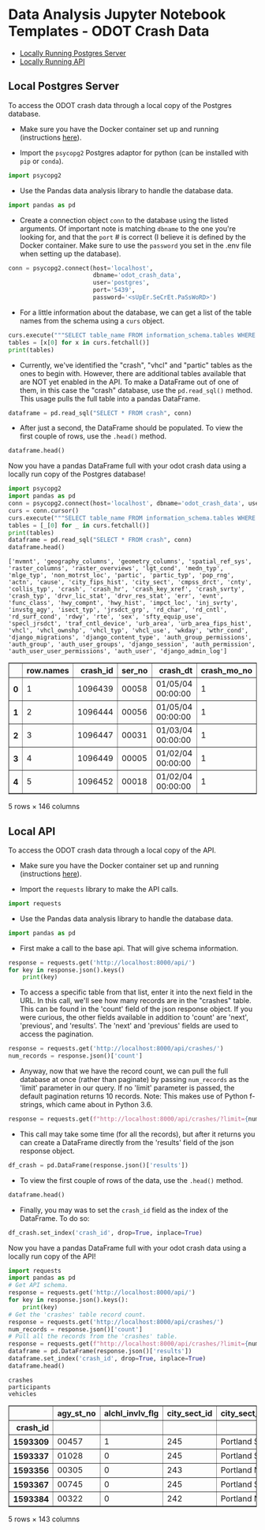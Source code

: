
# Data Analysis Jupyter Notebook Templates - ODOT Crash Data
* [Locally Running Postgres Server](#Accessing_API_and_Postgres_in_Python.md#local-postgres-server)
* [Locally Running API](#Accessing_API_and_Postgres_in_Python.md#Local-API)

## Local Postgres Server

To access the ODOT crash data through a local copy of the Postgres database.
* Make sure you have the Docker container set up and running (instructions [here](https://github.com/hackoregon/transportation-system-backend)).

* Import the `psycopg2` Postgres adaptor for python (can be installed with `pip` or `conda`).

```python
import psycopg2
```

* Use the Pandas data analysis library to handle the database data.

```python
import pandas as pd
```


* Create a connection object `conn` to the database using the listed arguments. Of important note is matching `dbname` to the one you're looking for, and that the `port` # is correct (I believe it is defined by the Docker container. Make sure to use the `password` you set in the .env file when setting up the database).

```python
conn = psycopg2.connect(host='localhost',
                        dbname='odot_crash_data',
                        user='postgres',
                        port='5439',
                        password='<sUpEr.SeCrEt.PaSsWoRD>')
```

* For a little information about the database, we can get a list of the table names from the schema using a `curs` object.

```python
curs.execute("""SELECT table_name FROM information_schema.tables WHERE table_schema='public'""")
tables = [x[0] for x in curs.fetchall()]
print(tables)
```

* Currently, we've identified the "crash", "vhcl" and "partic" tables as the ones to begin with. However, there are additional tables available that are NOT yet enabled in the API. To make a DataFrame out of one of them, in this case the "crash" database, use the `pd.read_sql()` method. This usage pulls the full table into a pandas DataFrame.

```python
dataframe = pd.read_sql("SELECT * FROM crash", conn)
```

* After just a second, the DataFrame should be populated. To view the first couple of rows, use the `.head()` method.

```python
dataframe.head()
```

Now you have a pandas DataFrame full with your odot crash data using a locally run copy of the Postgres database!


```python
import psycopg2
import pandas as pd
conn = psycopg2.connect(host='localhost', dbname='odot_crash_data', user='postgres', port='5439', password='')
curs = conn.cursor()
curs.execute("""SELECT table_name FROM information_schema.tables WHERE table_schema='public'""")
tables = [_[0] for _ in curs.fetchall()]
print(tables)
dataframe = pd.read_sql("SELECT * FROM crash", conn)
dataframe.head()
```

    ['mvmnt', 'geography_columns', 'geometry_columns', 'spatial_ref_sys', 'raster_columns', 'raster_overviews', 'lgt_cond', 'medn_typ', 'mlge_typ', 'non_motrst_loc', 'partic', 'partic_typ', 'pop_rng', 'actn', 'cause', 'city_fips_hist', 'city_sect', 'cmpss_drct', 'cnty', 'collis_typ', 'crash', 'crash_hr', 'crash_key_xref', 'crash_svrty', 'crash_typ', 'drvr_lic_stat', 'drvr_res_stat', 'err', 'evnt', 'func_class', 'hwy_compnt', 'hwy_hist', 'impct_loc', 'inj_svrty', 'invstg_agy', 'isect_typ', 'jrsdct_grp', 'rd_char', 'rd_cntl', 'rd_surf_cond', 'rdwy', 'rte', 'sex', 'sfty_equip_use', 'specl_jrsdct', 'traf_cntl_device', 'urb_area', 'urb_area_fips_hist', 'vhcl', 'vhcl_ownshp', 'vhcl_typ', 'vhcl_use', 'wkday', 'wthr_cond', 'django_migrations', 'django_content_type', 'auth_group_permissions', 'auth_group', 'auth_user_groups', 'django_session', 'auth_permission', 'auth_user_user_permissions', 'auth_user', 'django_admin_log']





<div>
<style scoped>
    .dataframe tbody tr th:only-of-type {
        vertical-align: middle;
    }

    .dataframe tbody tr th {
        vertical-align: top;
    }

    .dataframe thead th {
        text-align: right;
    }
</style>
<table border="1" class="dataframe">
  <thead>
    <tr style="text-align: right;">
      <th></th>
      <th>row.names</th>
      <th>crash_id</th>
      <th>ser_no</th>
      <th>crash_dt</th>
      <th>crash_mo_no</th>
      <th>crash_day_no</th>
      <th>crash_yr_no</th>
      <th>crash_wk_day_cd</th>
      <th>crash_hr_no</th>
      <th>crash_hr_short_desc</th>
      <th>...</th>
      <th>tot_sfty_equip_use_unknown_qty</th>
      <th>tot_psngr_vhcl_occ_unrestrnd_fatal_cnt</th>
      <th>tot_mcyclst_fatal_cnt</th>
      <th>tot_mcyclst_inj_lvl_a_cnt</th>
      <th>tot_mcyclst_inj_cnt</th>
      <th>tot_mcyclst_unhelmtd_fatal_cnt</th>
      <th>tot_alchl_impaired_drvr_inv_fatal_cnt</th>
      <th>tot_drvr_age_01_20_cnt</th>
      <th>lane_rdwy_dprt_crash_flg</th>
      <th>geom_4269</th>
    </tr>
  </thead>
  <tbody>
    <tr>
      <th>0</th>
      <td>1</td>
      <td>1096439</td>
      <td>00058</td>
      <td>01/05/04 00:00:00</td>
      <td>1</td>
      <td>5</td>
      <td>2004</td>
      <td>2</td>
      <td>20</td>
      <td>8P</td>
      <td>...</td>
      <td>1</td>
      <td>0</td>
      <td>0</td>
      <td>0</td>
      <td>0</td>
      <td>0</td>
      <td>0</td>
      <td>0</td>
      <td>N</td>
      <td>None</td>
    </tr>
    <tr>
      <th>1</th>
      <td>2</td>
      <td>1096444</td>
      <td>00056</td>
      <td>01/05/04 00:00:00</td>
      <td>1</td>
      <td>5</td>
      <td>2004</td>
      <td>2</td>
      <td>17</td>
      <td>5P</td>
      <td>...</td>
      <td>0</td>
      <td>0</td>
      <td>0</td>
      <td>0</td>
      <td>0</td>
      <td>0</td>
      <td>0</td>
      <td>0</td>
      <td>N</td>
      <td>None</td>
    </tr>
    <tr>
      <th>2</th>
      <td>3</td>
      <td>1096447</td>
      <td>00031</td>
      <td>01/03/04 00:00:00</td>
      <td>1</td>
      <td>3</td>
      <td>2004</td>
      <td>7</td>
      <td>4</td>
      <td>4A</td>
      <td>...</td>
      <td>0</td>
      <td>0</td>
      <td>0</td>
      <td>0</td>
      <td>0</td>
      <td>0</td>
      <td>0</td>
      <td>0</td>
      <td>Y</td>
      <td>None</td>
    </tr>
    <tr>
      <th>3</th>
      <td>4</td>
      <td>1096449</td>
      <td>00005</td>
      <td>01/02/04 00:00:00</td>
      <td>1</td>
      <td>2</td>
      <td>2004</td>
      <td>6</td>
      <td>18</td>
      <td>6P</td>
      <td>...</td>
      <td>0</td>
      <td>0</td>
      <td>0</td>
      <td>0</td>
      <td>0</td>
      <td>0</td>
      <td>0</td>
      <td>2</td>
      <td>N</td>
      <td>None</td>
    </tr>
    <tr>
      <th>4</th>
      <td>5</td>
      <td>1096452</td>
      <td>00018</td>
      <td>01/02/04 00:00:00</td>
      <td>1</td>
      <td>2</td>
      <td>2004</td>
      <td>6</td>
      <td>12</td>
      <td>12P</td>
      <td>...</td>
      <td>0</td>
      <td>0</td>
      <td>0</td>
      <td>0</td>
      <td>0</td>
      <td>0</td>
      <td>0</td>
      <td>0</td>
      <td>N</td>
      <td>None</td>
    </tr>
  </tbody>
</table>
<p>5 rows × 146 columns</p>
</div>



## Local API

To access the ODOT crash data through a local copy of the API.

* Make sure you have the Docker container set up and running (instructions [here](https://github.com/hackoregon/transportation-system-backend)).

* Import the `requests` library to make the API calls.

```python
import requests
```

* Use the Pandas data analysis library to handle the database data.

```python
import pandas as pd
```


* First make a call to the base api. That will give schema information.

```python
response = requests.get('http://localhost:8000/api/')
for key in response.json().keys()
    print(key)
```

* To access a specific table from that list, enter it into the next field in the URL. In this call, we'll see how many records are in the "crashes" table. This can be found in the 'count' field of the json response object. If you were curious, the other fields available in addition to 'count' are 'next', 'previous', and 'results'. The 'next' and 'previous' fields are used to access the pagination.

```python
response = requests.get('http://localhost:8000/api/crashes/')
num_records = response.json()['count']
```

* Anyway, now that we have the record count, we can pull the full database at once (rather than paginate) by passing `num_records` as the 'limit' parameter in our query. If no 'limit' parameter is passed, the default pagination returns 10 records. Note: This makes use of Python f-strings, which came about in Python 3.6.

```python
response = requests.get(f"http://localhost:8000/api/crashes/?limit={num_records}")
```

* This call may take some time (for all the records), but after it returns you can create a DataFrame directly from the 'results' field of the json response object. 

```python
df_crash = pd.DataFrame(response.json()['results'])
```

* To view the first couple of rows of the data, use the `.head()` method.

```python
dataframe.head()
```

* Finally, you may was to set the `crash_id` field as the index of the DataFrame. To do so:

```python
df_crash.set_index('crash_id', drop=True, inplace=True)
```

Now you have a pandas DataFrame full with your odot crash data using a locally run copy of the API!


```python
import requests
import pandas as pd
# Get API schema.
response = requests.get('http://localhost:8000/api/')
for key in response.json().keys():
    print(key)
# Get the 'crashes' table record count.
response = requests.get('http://localhost:8000/api/crashes/')
num_records = response.json()['count']
# Pull all the records from the 'crashes' table.
response = requests.get(f"http://localhost:8000/api/crashes/?limit={num_records}")
dataframe = pd.DataFrame(response.json()['results'])
dataframe.set_index('crash_id', drop=True, inplace=True)
dataframe.head()
```

    crashes
    participants
    vehicles





<div>
<style scoped>
    .dataframe tbody tr th:only-of-type {
        vertical-align: middle;
    }

    .dataframe tbody tr th {
        vertical-align: top;
    }

    .dataframe thead th {
        text-align: right;
    }
</style>
<table border="1" class="dataframe">
  <thead>
    <tr style="text-align: right;">
      <th></th>
      <th>agy_st_no</th>
      <th>alchl_invlv_flg</th>
      <th>city_sect_id</th>
      <th>city_sect_nm</th>
      <th>cmpss_dir_cd</th>
      <th>cnty_id</th>
      <th>cnty_nm</th>
      <th>collis_typ_cd</th>
      <th>collis_typ_short_desc</th>
      <th>crash_cause_1_cd</th>
      <th>...</th>
      <th>traf_cntl_device_cd</th>
      <th>traf_cntl_device_short_desc</th>
      <th>traf_cntl_func_flg</th>
      <th>turng_leg_qty</th>
      <th>unloct_flg</th>
      <th>urb_area_cd</th>
      <th>urb_area_short_nm</th>
      <th>wrk_zone_ind</th>
      <th>wthr_cond_cd</th>
      <th>wthr_cond_short_desc</th>
    </tr>
    <tr>
      <th>crash_id</th>
      <th></th>
      <th></th>
      <th></th>
      <th></th>
      <th></th>
      <th></th>
      <th></th>
      <th></th>
      <th></th>
      <th></th>
      <th></th>
      <th></th>
      <th></th>
      <th></th>
      <th></th>
      <th></th>
      <th></th>
      <th></th>
      <th></th>
      <th></th>
      <th></th>
    </tr>
  </thead>
  <tbody>
    <tr>
      <th>1593309</th>
      <td>00457</td>
      <td>1</td>
      <td>245</td>
      <td>Portland SE</td>
      <td>1</td>
      <td>26</td>
      <td>Multnomah</td>
      <td>0</td>
      <td>PED</td>
      <td>18.0</td>
      <td>...</td>
      <td>4</td>
      <td>STOP SIGN</td>
      <td>1</td>
      <td>0.0</td>
      <td>0</td>
      <td>57</td>
      <td>PORTLAND UA</td>
      <td>0.0</td>
      <td>2</td>
      <td>CLD</td>
    </tr>
    <tr>
      <th>1593337</th>
      <td>01028</td>
      <td>0</td>
      <td>245</td>
      <td>Portland SE</td>
      <td>3</td>
      <td>26</td>
      <td>Multnomah</td>
      <td>0</td>
      <td>PED</td>
      <td>2.0</td>
      <td>...</td>
      <td>99</td>
      <td>UNKNOWN</td>
      <td>1</td>
      <td>NaN</td>
      <td>0</td>
      <td>57</td>
      <td>PORTLAND UA</td>
      <td>0.0</td>
      <td>2</td>
      <td>CLD</td>
    </tr>
    <tr>
      <th>1593356</th>
      <td>00305</td>
      <td>0</td>
      <td>243</td>
      <td>Portland NE</td>
      <td>3</td>
      <td>26</td>
      <td>Multnomah</td>
      <td>5</td>
      <td>SS-O</td>
      <td>13.0</td>
      <td>...</td>
      <td>15</td>
      <td>ONE-WAY</td>
      <td>1</td>
      <td>NaN</td>
      <td>0</td>
      <td>57</td>
      <td>PORTLAND UA</td>
      <td>NaN</td>
      <td>3</td>
      <td>RAIN</td>
    </tr>
    <tr>
      <th>1593367</th>
      <td>00745</td>
      <td>0</td>
      <td>245</td>
      <td>Portland SE</td>
      <td>1</td>
      <td>26</td>
      <td>Multnomah</td>
      <td>3</td>
      <td>REAR</td>
      <td>7.0</td>
      <td>...</td>
      <td>15</td>
      <td>ONE-WAY</td>
      <td>1</td>
      <td>NaN</td>
      <td>0</td>
      <td>57</td>
      <td>PORTLAND UA</td>
      <td>NaN</td>
      <td>1</td>
      <td>CLR</td>
    </tr>
    <tr>
      <th>1593384</th>
      <td>00322</td>
      <td>0</td>
      <td>242</td>
      <td>Portland N</td>
      <td>8</td>
      <td>26</td>
      <td>Multnomah</td>
      <td>3</td>
      <td>REAR</td>
      <td>7.0</td>
      <td>...</td>
      <td>15</td>
      <td>ONE-WAY</td>
      <td>1</td>
      <td>NaN</td>
      <td>0</td>
      <td>57</td>
      <td>PORTLAND UA</td>
      <td>NaN</td>
      <td>1</td>
      <td>CLR</td>
    </tr>
  </tbody>
</table>
<p>5 rows × 143 columns</p>
</div>


